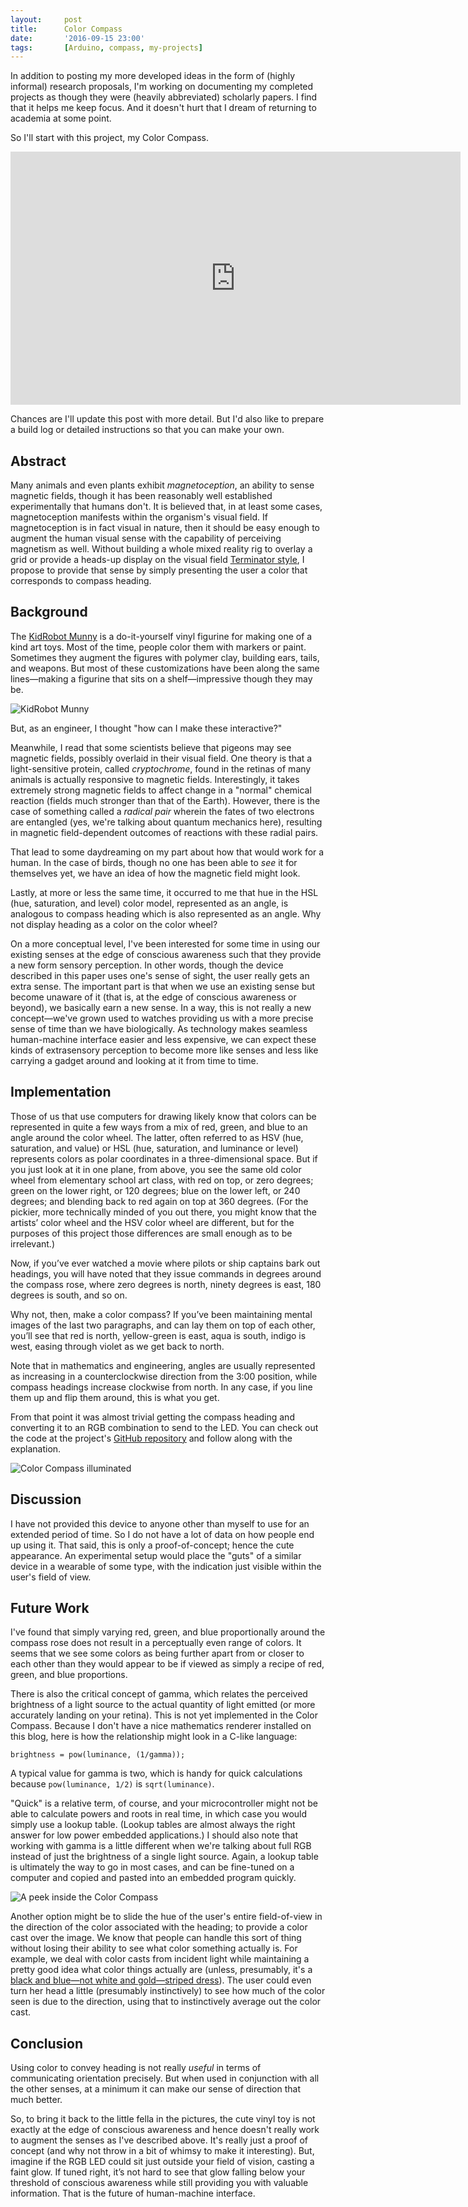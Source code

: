 ```yaml
---
layout:     post
title:      Color Compass
date:       '2016-09-15 23:00'
tags:       [Arduino, compass, my-projects]
---
```


In addition to posting my more developed ideas in the form of (highly informal) research proposals, I'm working on documenting my completed projects as though they were (heavily abbreviated) scholarly papers. I find that it helps me keep focus. And it doesn't hurt that I dream of returning to academia at some point.

So I'll start with this project, my Color Compass.

<iframe src="https://player.vimeo.com/video/87629807?title=0&byline=0&portrait=0" width="720" height="405" frameborder="0" webkitallowfullscreen mozallowfullscreen allowfullscreen></iframe>

Chances are I'll update this post with more detail. But I'd also like to prepare a build log or detailed instructions so that you can make your own.

## Abstract

Many animals and even plants exhibit _magnetoception_, an ability to sense magnetic fields, though it has been reasonably well established experimentally that humans don't. It is believed that, in at least some cases, magnetoception manifests within the organism's visual field. If magnetoception is in fact visual in nature, then it should be easy enough to augment the human visual sense with the capability of perceiving magnetism as well. Without building a whole mixed reality rig to overlay a grid or provide a heads-up display on the visual field [Terminator style](http://terminator.wikia.com/wiki/Head-up_display?file=T-800a_Night_Vision.jpg), I propose to provide that sense by simply presenting the user a color that corresponds to compass heading.

## Background

The [KidRobot Munny](https://www.kidrobot.com/collections/munny) is a do-it-yourself vinyl figurine for making one of a kind art toys. Most of the time, people color them with markers or paint. Sometimes they augment the figures with polymer clay, building ears, tails, and weapons. But most of these customizations have been along the same lines—making a figurine that sits on a shelf—impressive though they may be.

![KidRobot Munny](http://raritet-blog.s3.amazonaws.com/img/color-compass-07.jpg)

But, as an engineer, I thought "how can I make these interactive?"

Meanwhile, I read that some scientists believe that pigeons may see magnetic fields, possibly overlaid in their visual field. One theory is that a light-sensitive protein, called _cryptochrome_, found in the retinas of many animals is actually responsive to magnetic fields. Interestingly, it takes extremely strong magnetic fields to affect change in a "normal" chemical reaction (fields much stronger than that of the Earth). However, there is the case of something called a _radical pair_ wherein the fates of two electrons are entangled (yes, we're talking about quantum mechanics here), resulting in magnetic field-dependent outcomes of reactions with these radial pairs.

That lead to some daydreaming on my part about how that would work for a human. In the case of birds, though no one has been able to _see_ it for themselves yet, we have an idea of how the magnetic field might look.

Lastly, at more or less the same time, it occurred to me that hue in the HSL (hue, saturation, and level) color model, represented as an angle, is analogous to compass heading which is also represented as an angle. Why not display heading as a color on the color wheel?

On a more conceptual level, I've been interested for some time in using our existing senses at the edge of conscious awareness such that they provide a new form sensory perception. In other words, though the device described in this paper uses one's sense of sight, the user really gets an extra sense. The important part is that when we use an existing sense but become unaware of it (that is, at the edge of conscious awareness or beyond), we basically earn a new sense. In a way, this is not really a new concept—we've grown used to watches providing us with a more precise sense of time than we have biologically. As technology makes seamless human-machine interface easier and less expensive, we can expect these kinds of extrasensory perception to become more like senses and less like carrying a gadget around and looking at it from time to time.

## Implementation

Those of us that use computers for drawing likely know that colors can be represented in quite a few ways from a mix of red, green, and blue to an angle around the color wheel. The latter, often referred to as HSV (hue, saturation, and value) or HSL (hue, saturation, and luminance or level) represents colors as polar coordinates in a three-dimensional space. But if you just look at it in one plane, from above, you see the same old color wheel from elementary school art class, with red on top, or zero degrees; green on the lower right, or 120 degrees; blue on the lower left, or 240 degrees; and blending back to red again on top at 360 degrees. (For the pickier, more technically minded of you out there, you might know that the artists’ color wheel and the HSV color wheel are different, but for the purposes of this project those differences are small enough as to be irrelevant.)

Now, if you’ve ever watched a movie where pilots or ship captains bark out headings, you will have noted that they issue commands in degrees around the compass rose, where zero degrees is north, ninety degrees is east, 180 degrees is south, and so on.

Why not, then, make a color compass? If you’ve been maintaining mental images of the last two paragraphs, and can lay them on top of each other, you’ll see that red is north, yellow-green is east, aqua is south, indigo is west, easing through violet as we get back to north.

Note that in mathematics and engineering, angles are usually represented as increasing in a counterclockwise direction from the 3:00 position, while compass headings increase clockwise from north. In any case, if you line them up and flip them around, this is what you get.

From that point it was almost trivial getting the compass heading and converting it to an RGB combination to send to the LED. You can check out the code at the project's [GitHub repository](https://github.com/raritet/color-compass/blob/master/ColorCompass.ino) and follow along with the explanation.

![Color Compass illuminated](http://raritet-blog.s3.amazonaws.com/img/color-compass-08.jpg)

## Discussion

I have not provided this device to anyone other than myself to use for an extended period of time. So I do not have a lot of data on how people end up using it. That said, this is only a proof-of-concept; hence the cute appearance. An experimental setup would place the "guts" of a similar device in a wearable of some type, with the indication just visible within the user's field of view.

## Future Work

I've found that simply varying red, green, and blue proportionally around the compass rose does not result in a perceptually even range of colors. It seems that we see some colors as being further apart from or closer to each other than they would appear to be if viewed as simply a recipe of red, green, and blue proportions.

There is also the critical concept of gamma, which relates the perceived brightness of a light source to the actual quantity of light emitted (or more accurately landing on your retina). This is not yet implemented in the Color Compass. Because I don't have a nice mathematics renderer installed on this blog, here is how the relationship might look in a C-like language:

`brightness = pow(luminance, (1/gamma));`

A typical value for gamma is two, which is handy for quick calculations because `pow(luminance, 1/2)` is `sqrt(luminance)`.

"Quick" is a relative term, of course, and your microcontroller might not be able to calculate powers and roots in real time, in which case you would simply use a lookup table. (Lookup tables are almost always the right answer for low power embedded applications.) I should also note that working with gamma is a little different when we're talking about full RGB instead of just the brightness of a single light source. Again, a lookup table is ultimately the way to go in most cases, and can be fine-tuned on a computer and copied and pasted into an embedded program quickly.

![A peek inside the Color Compass](http://raritet-blog.s3.amazonaws.com/img/color-compass-04.jpg)

Another option might be to slide the hue of the user's entire field-of-view in the direction of the color associated with the heading; to provide a color cast over the image. We know that people can handle this sort of thing without losing their ability to see what color something actually is. For example, we deal with color casts from incident light while maintaining a pretty good idea what color things actually are (unless, presumably, it's a [black and blue—not white and gold—striped dress](https://www.wired.com/2015/02/science-one-agrees-color-dress/)). The user could even turn her head a little (presumably instinctively) to see how much of the color seen is due to the direction, using that to instinctively average out the color cast.

## Conclusion

Using color to convey heading is not really _useful_ in terms of communicating orientation precisely. But when used in conjunction with all the other senses, at a minimum it can make our sense of direction that much better.

So, to bring it back to the little fella in the pictures, the cute vinyl toy is not exactly at the edge of conscious awareness and hence doesn't really work to augment the senses as I've described above. It's really just a proof of concept (and why not throw in a bit of whimsy to make it interesting). But, imagine if the RGB LED could sit just outside your field of vision, casting a faint glow. If tuned right, it’s not hard to see that glow falling below your threshold of conscious awareness while still providing you with valuable information. That is the future of human-machine interface.
